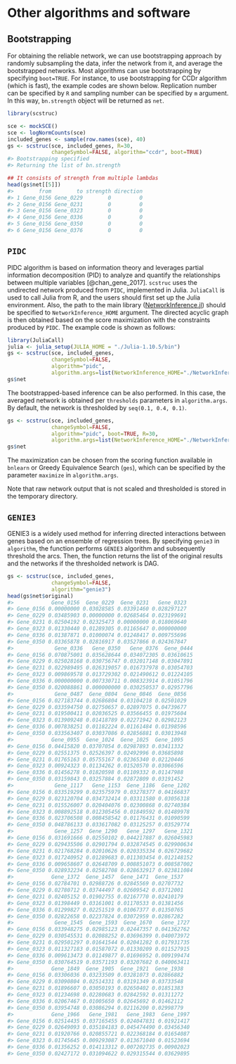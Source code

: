 # Other algorithms and software




## Bootstrapping

For obtaining the reliable network, we can use bootstrapping approach by randomly subsampling the data, infer the network from it, and average the bootstrapped networks. Most algorithms can use bootstrapping by specifying `boot=TRUE`. For instance, to use bootstrapping for CCDr algorithm (which is fast), the example codes are shown below. Replication number can be specified by `R` and sampling number can be specified by `m` argument. In this way, `bn.strength` object will be returned as `net`.


``` r
library(scstruc)

sce <- mockSCE()
sce <- logNormCounts(sce)
included_genes <- sample(row.names(sce), 40)
gs <- scstruc(sce, included_genes, R=30,
              changeSymbol=FALSE, algorithm="ccdr", boot=TRUE)
#> Bootstrapping specified
#> Returning the list of bn.strength

## It consists of strength from multiple lambdas
head(gs$net[[5]])
#>        from        to strength direction
#> 1 Gene_0156 Gene_0229        0         0
#> 2 Gene_0156 Gene_0231        0         0
#> 3 Gene_0156 Gene_0323        0         0
#> 4 Gene_0156 Gene_0336        0         0
#> 5 Gene_0156 Gene_0350        0         0
#> 6 Gene_0156 Gene_0376        0         0
```

## `PIDC`

PIDC algorithm is based on information theory and leverages partial information decomposition (PID) to analyze and quantify the relationships between multiple variables [@chan_gene_2017]. `scstruc` uses the undirected network produced from `PIDC`, implemented in Julia. `JuliaCall` is used to call Julia from R, and the users should first set up the Julia environment. Also, the path to the main library ([NetworkInference.jl](https://github.com/Tchanders/NetworkInference.jl)) should be specified to `NetworkInference_HOME` argument. The directed acyclic graph is then obtained based on the score maximization with the constraints produced by `PIDC`. The example code is shown as follows:



``` r
library(JuliaCall)
julia <- julia_setup(JULIA_HOME = "./Julia-1.10.5/bin")
gs <- scstruc(sce, included_genes,
              changeSymbol=FALSE,
              algorithm="pidc",
              algorithm.args=list(NetworkInference_HOME="./NetworkInference.jl"))
gs$net
```

The bootstrapped-based inference can be also performed. In this case, the averaged network is obtained per `thresholds` parameters in `algorithm.args`. By default, the network is thresholded by `seq(0.1, 0.4, 0.1)`.


``` r
gs <- scstruc(sce, included_genes,
              changeSymbol=FALSE,
              algorithm="pidc", boot=TRUE, R=30,
              algorithm.args=list(NetworkInference_HOME="./NetworkInference.jl"))
gs$net
```

The maximization can be chosen from the scoring function available in `bnlearn` or Greedy Equivalence Search (`ges`), which can be specified by the parameter `maximize` in `algorithm.args`.

Note that raw network output that is not scaled and thresholded is stored in the temporary directory.

## `GENIE3`

GENIE3 is a widely used method for inferring directed interactions between genes based on an ensemble of regression trees. By specifying `genie3` in `algorithm`, the function performs `GENIE3` algorithm and subsequently threshold the arcs. Then, the function returns the list of the original results and the networks if the thresholded network is DAG.


``` r
gs <- scstruc(sce, included_genes,
              changeSymbol=FALSE,
              algorithm="genie3")
head(gs$net$original)
#>            Gene_0156  Gene_0229  Gene_0231   Gene_0323
#> Gene_0156 0.00000000 0.03028585 0.03391460 0.028297127
#> Gene_0229 0.03485903 0.00000000 0.02685464 0.023199691
#> Gene_0231 0.02504192 0.02325473 0.00000000 0.018069640
#> Gene_0323 0.01330440 0.01289305 0.01165647 0.000000000
#> Gene_0336 0.01387871 0.01000074 0.01248417 0.009755696
#> Gene_0350 0.03365878 0.02816917 0.03527866 0.024367847
#>             Gene_0336   Gene_0350   Gene_0376  Gene_0444
#> Gene_0156 0.070875001 0.035628644 0.034072305 0.03610615
#> Gene_0229 0.025028168 0.030756747 0.032017148 0.03047891
#> Gene_0231 0.022989495 0.026319057 0.016737978 0.03054703
#> Gene_0323 0.009869578 0.013729302 0.021490612 0.01224105
#> Gene_0336 0.000000000 0.007330711 0.008323914 0.01051796
#> Gene_0350 0.020088861 0.000000000 0.030250537 0.02957796
#>             Gene_0487  Gene_0804  Gene_0846  Gene_0856
#> Gene_0156 0.027183744 0.02686804 0.03104218 0.02501029
#> Gene_0229 0.033594750 0.02750657 0.02897075 0.04739677
#> Gene_0231 0.019500411 0.02036525 0.03566455 0.01975604
#> Gene_0323 0.013909248 0.01418789 0.02271942 0.02982123
#> Gene_0336 0.007838251 0.01182224 0.01161484 0.01398596
#> Gene_0350 0.033563407 0.03037086 0.02856881 0.03013948
#>            Gene_0955  Gene_1024  Gene_1025  Gene_1095
#> Gene_0156 0.04415820 0.03707054 0.02987893 0.03411332
#> Gene_0229 0.02551375 0.02526397 0.02492996 0.03685898
#> Gene_0231 0.01765163 0.05755167 0.02365340 0.02120446
#> Gene_0323 0.00924323 0.01134262 0.01520570 0.03066596
#> Gene_0336 0.01456278 0.01820598 0.01109332 0.01147988
#> Gene_0350 0.03159843 0.03257884 0.02872809 0.03191452
#>             Gene_1117   Gene_1153  Gene_1186  Gene_1202
#> Gene_0156 0.033519299 0.023575979 0.03278377 0.04166837
#> Gene_0229 0.023120704 0.034732414 0.03311580 0.03056318
#> Gene_0231 0.015526007 0.020404076 0.02300868 0.02740384
#> Gene_0323 0.008892518 0.012305456 0.01849592 0.01489978
#> Gene_0336 0.023706508 0.008458542 0.01176431 0.01090599
#> Gene_0350 0.048786133 0.033617082 0.03125257 0.03529774
#>             Gene_1257  Gene_1290   Gene_1297   Gene_1321
#> Gene_0156 0.031691666 0.02550102 0.044217887 0.026045983
#> Gene_0229 0.029435506 0.02901794 0.032874545 0.029900634
#> Gene_0231 0.021768284 0.02010626 0.020335334 0.026729682
#> Gene_0323 0.017240952 0.01289683 0.011303454 0.012148152
#> Gene_0336 0.009658607 0.02648709 0.008851073 0.008587002
#> Gene_0350 0.028932234 0.02582708 0.028632917 0.023811084
#>            Gene_1372  Gene_1457  Gene_1471  Gene_1537
#> Gene_0156 0.02784701 0.02988726 0.02845569 0.02707732
#> Gene_0229 0.02780712 0.03744497 0.02609542 0.03712001
#> Gene_0231 0.02405152 0.01902755 0.02167770 0.02410179
#> Gene_0323 0.01398449 0.03161001 0.01170533 0.01381456
#> Gene_0336 0.01299827 0.02251519 0.01067377 0.01350765
#> Gene_0350 0.02822658 0.02237824 0.03072959 0.02867282
#>             Gene_1545  Gene_1593  Gene_1670   Gene_1727
#> Gene_0156 0.033948275 0.02985123 0.02447357 0.041362762
#> Gene_0229 0.030545531 0.02088252 0.03696399 0.040073972
#> Gene_0231 0.029501297 0.01641544 0.02041282 0.017931735
#> Gene_0323 0.011327183 0.01587072 0.01330209 0.011527915
#> Gene_0336 0.009613473 0.01149877 0.01696952 0.009199474
#> Gene_0350 0.030764519 0.03571193 0.03207682 0.040063411
#>            Gene_1849  Gene_1905  Gene_1921  Gene_1938
#> Gene_0156 0.03306036 0.03233509 0.03281073 0.02866882
#> Gene_0229 0.03090804 0.02514331 0.03191349 0.03733548
#> Gene_0231 0.01896607 0.03050193 0.02650402 0.01851383
#> Gene_0323 0.01234698 0.02280683 0.02842592 0.01311272
#> Gene_0336 0.02067467 0.01005650 0.02645692 0.01462112
#> Gene_0350 0.03954748 0.03086294 0.02116200 0.02998779
#>            Gene_1966   Gene_1981   Gene_1983  Gene_1997
#> Gene_0156 0.02514435 0.037165455 0.024047831 0.01921417
#> Gene_0229 0.02649093 0.035184183 0.045474490 0.03456340
#> Gene_0231 0.01920766 0.020855721 0.022368184 0.01654087
#> Gene_0323 0.01745645 0.009293087 0.013671040 0.01523694
#> Gene_0336 0.01356252 0.014113312 0.007202735 0.00902023
#> Gene_0350 0.02427172 0.031094622 0.029315544 0.03629895
```
